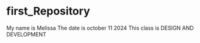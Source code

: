 # first_Repository
My name is Melissa 
The date is october 11 2024
This class is DESIGN AND DEVELOPMENT
